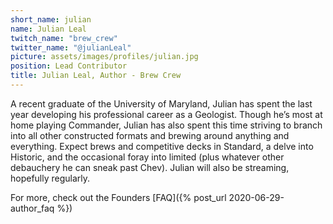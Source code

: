 ```yaml
---
short_name: julian
name: Julian Leal
twitch_name: "brew_crew"
twitter_name: "@julianLeal"
picture: assets/images/profiles/julian.jpg
position: Lead Contributor
title: Julian Leal, Author - Brew Crew
---
```

A recent graduate of the University of Maryland, Julian has spent the last year developing his professional career as a Geologist. Though he’s most at home playing Commander, Julian has also spent this time striving to branch into all other constructed formats and brewing around anything and everything. Expect brews and competitive decks in Standard, a delve into Historic, and the occasional foray into limited (plus whatever other debauchery he can sneak past Chev). Julian will also be streaming, hopefully regularly.
<!--more-->

For more, check out the Founders [FAQ]({% post_url 2020-06-29-author_faq %})